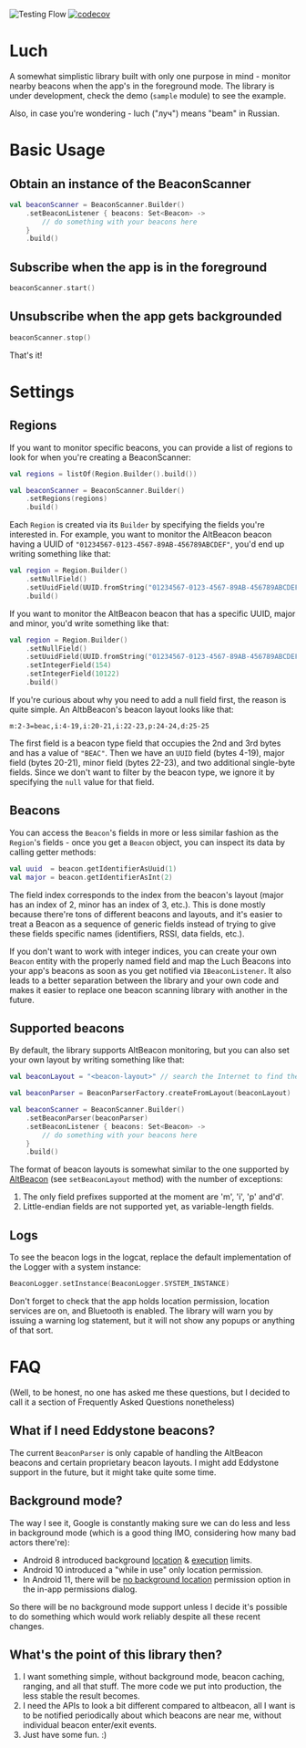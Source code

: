 ![Testing Flow](https://github.com/agap/luch/workflows/Testing%20Flow/badge.svg) [![codecov](https://codecov.io/gh/agap/luch/branch/master/graph/badge.svg)](https://codecov.io/gh/agap/luch)

# Luch

A somewhat simplistic library built with only one purpose in mind - monitor nearby beacons when the app's in the foreground mode. The library is under development, check the demo (`sample` module) to see the example.

Also, in case you're wondering - luch ("луч") means "beam" in Russian.

# Basic Usage

## Obtain an instance of the BeaconScanner

```kotlin
val beaconScanner = BeaconScanner.Builder()
    .setBeaconListener { beacons: Set<Beacon> ->
        // do something with your beacons here
    }
    .build()
```

## Subscribe when the app is in the foreground

```kotlin
beaconScanner.start()
```

## Unsubscribe when the app gets backgrounded

```kotlin
beaconScanner.stop()
```

That's it!

# Settings

## Regions

If you want to monitor specific beacons, you can provide a list of regions to look for when you're creating a BeaconScanner:

```kotlin
val regions = listOf(Region.Builder().build())

val beaconScanner = BeaconScanner.Builder()
    .setRegions(regions)
    .build()
```

Each `Region` is created via its `Builder` by specifying the fields you're interested in. For example, you want to monitor the AltBeacon beacon having a UUID of `"01234567-0123-4567-89AB-456789ABCDEF"`, you'd end up writing something like that:

```kotlin
val region = Region.Builder()
    .setNullField()
    .setUuidField(UUID.fromString("01234567-0123-4567-89AB-456789ABCDEF"))
    .build()
```

If you want to monitor the AltBeacon beacon that has a specific UUID, major and minor, you'd write something like that:

```kotlin
val region = Region.Builder()
    .setNullField()
    .setUuidField(UUID.fromString("01234567-0123-4567-89AB-456789ABCDEF"))
    .setIntegerField(154)
    .setIntegerField(10122)
    .build()
```

If you're curious about why you need to add a null field first, the reason is quite simple. An AltbBeacon's beacon layout looks like that:

`m:2-3=beac,i:4-19,i:20-21,i:22-23,p:24-24,d:25-25`

The first field is a beacon type field that occupies the 2nd and 3rd bytes and has a value of `"BEAC"`. Then we have an `UUID` field (bytes 4-19), major field (bytes 20-21), minor field (bytes 22-23), and two additional single-byte fields. Since we don't want to filter by the beacon type, we ignore it by specifying the `null` value for that field.

## Beacons

You can access the `Beacon`'s fields in more or less similar fashion as the `Region`'s fields - once you get a `Beacon` object, you can inspect its data by calling getter methods:

```kotlin
val uuid  = beacon.getIdentifierAsUuid(1)
val major = beacon.getIdentifierAsInt(2)
```

The field index corresponds to the index from the beacon's layout (major has an index of 2, minor has an index of 3, etc.). This is done mostly because there're tons of different beacons and layouts, and it's easier to treat a Beacon as a sequence of generic fields instead of trying to give these fields specific names (identifiers, RSSI, data fields, etc.).

If you don't want to work with integer indices, you can create your own `Beacon` entity with the properly named field and map the Luch Beacons into your app's beacons as soon as you get notified via `IBeaconListener`. It also leads to a better separation between the library and your own code and makes it easier to replace one beacon scanning library with another in the future.

## Supported beacons

By default, the library supports AltBeacon monitoring, but you can also set your own layout by writing something like that:

```kotlin
val beaconLayout = "<beacon-layout>" // search the Internet to find the layout string of your specific beacon

val beaconParser = BeaconParserFactory.createFromLayout(beaconLayout)

val beaconScanner = BeaconScanner.Builder()
    .setBeaconParser(beaconParser)
    .setBeaconListener { beacons: Set<Beacon> ->
        // do something with your beacons here
    }
    .build()
```

The format of beacon layouts is somewhat similar to the one supported by [AltBeacon](https://altbeacon.github.io/android-beacon-library/javadoc/reference/org/altbeacon/beacon/BeaconParser.html) (see `setBeaconLayout` method) with the number of exceptions:

1. The only field prefixes supported at the moment are 'm', 'i', 'p' and'd'.
2. Little-endian fields are not supported yet, as variable-length fields.

## Logs

To see the beacon logs in the logcat, replace the default implementation of the Logger with a system instance:

```kotlin
BeaconLogger.setInstance(BeaconLogger.SYSTEM_INSTANCE)
```

Don't forget to check that the app holds location permission, location services are on, and Bluetooth is enabled. The library will warn you by issuing a warning log statement, but it will not show any popups or anything of that sort.

# FAQ

(Well, to be honest, no one has asked me these questions, but I decided to call it a section of Frequently Asked Questions nonetheless)

## What if I need Eddystone beacons?

The current `BeaconParser` is only capable of handling the AltBeacon beacons and certain proprietary beacon layouts. I might add Eddystone support in the future, but it might take quite some time.

## Background mode?

The way I see it, Google is constantly making sure we can do less and less in background mode (which is a good thing IMO, considering how many bad actors there're):

* Android 8 introduced background [location](https://developer.android.com/about/versions/oreo/background-location-limits) & [execution](https://developer.android.com/about/versions/oreo/background) limits.
* Android 10 introduced a "while in use" only location permission.
* In Android 11, there will be [no background location](https://developer.android.com/preview/privacy/location) permission option in the in-app permissions dialog.

So there will be no background mode support unless I decide it's possible to do something which would work reliably despite all these recent changes.

## What's the point of this library then?

1. I want something simple, without background mode, beacon caching, ranging, and all that stuff. The more code we put into production, the less stable the result becomes.
2. I need the APIs to look a bit different compared to altbeacon, all I want is to be notified periodically about which beacons are near me, without individual beacon enter/exit events.
3. Just have some fun. :)
